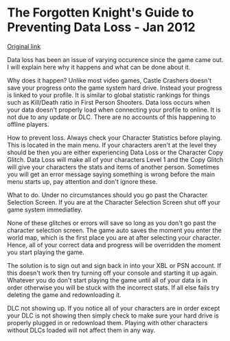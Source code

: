 # The Forgotten Knight's Guide to Preventing Data Loss - Jan 2012

[Original link](http://forums.thebehemoth.com/index.php?/topic/12173-how-to-prevent-data-loss/)


Data loss has been an issue of varying occurence since the game came out. I will explain here why it happens and what can be done about it.


Why does it happen?
Unlike most video games, Castle Crashers doesn't save your progress onto the game system hard drive. Instead your progress is linked to your profile. It is similar to global statistic rankings for things such as Kill/Death ratio in First Person Shooters. Data loss occurs when your data doesn't properly load when connecting your profile to online. It is not due to any update or DLC. There are no accounts of this happening to offline players.


How to prevent loss.
Always check your Character Statistics before playing. This is located in the main menu. If your characters aren't at the level they should be then you are either experiencing Data Loss or the Character Copy Glitch. Data Loss will make all of your characters Level 1 and the Copy Glitch will give your characters the stats and items of another person. Sometimes you will get an error message saying something is wrong before the main menu starts up, pay attention and don't ignore these.


What to do.
Under no circumstances should you go past the Character Selection Screen.
If you are at the Character Selection Screen shut off your game system immediatley.

None of these glitches or errors will save so long as you don't go past the character selection screen. The game auto saves the moment you enter the world map, which is the first place you are at after selecting your character. Hence, all of your correct data and progress will be overridden the moment you start playing the game.

The solution is to sign out and sign back in into your XBL or PSN account. If this doesn't work then try turning off your console and starting it up again. Whatever you do don't start playing the game until all of your data is in order otherwise you will be stuck with the incorrect stats. If all else fails try deleting the game and redownloading it.


DLC not showing up.
If you notice all of your characters are in order except your DLC is not showing then simply check to make sure your hard drive is properly plugged in or redownload them. Playing with other characters without DLCs loaded will not affect them in any way.
